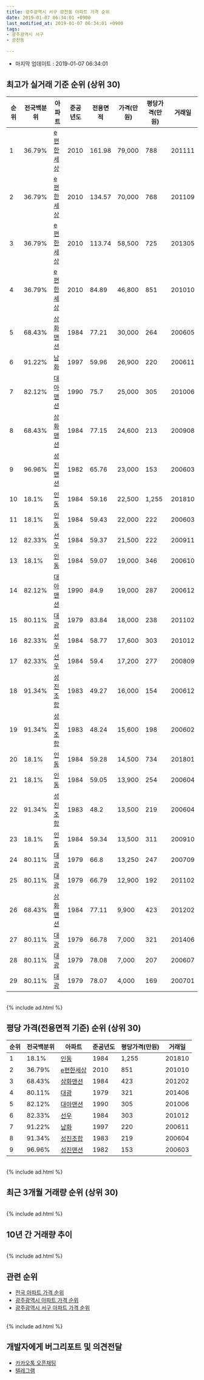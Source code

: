 ```yaml
---
title: 광주광역시 서구 광천동 아파트 가격 순위
date: 2019-01-07 06:34:01 +0900
last_modified_at: 2019-01-07 06:34:01 +0900
tags:
- 광주광역시 서구
- 광천동

---
```


* 마지막 업데이트 : 2019-01-07 06:34:01

## 최고가 실거래 기준 순위 (상위 30)


|순위|전국백분위|아파트|준공년도|전용면적|가격(만원)|평당가격(만원)|거래일|
|---|---|---|---|---|---|---|---|
|1|36.79%|[e편한세상](https://search.naver.com/search.naver?query=%EA%B4%91%EC%A3%BC%EA%B4%91%EC%97%AD%EC%8B%9C+%EC%84%9C%EA%B5%AC+%EA%B4%91%EC%B2%9C%EB%8F%99+e%ED%8E%B8%ED%95%9C%EC%84%B8%EC%83%81)|2010|161.98|79,000|788|201111|
|2|36.79%|[e편한세상](https://search.naver.com/search.naver?query=%EA%B4%91%EC%A3%BC%EA%B4%91%EC%97%AD%EC%8B%9C+%EC%84%9C%EA%B5%AC+%EA%B4%91%EC%B2%9C%EB%8F%99+e%ED%8E%B8%ED%95%9C%EC%84%B8%EC%83%81)|2010|134.57|70,000|768|201109|
|3|36.79%|[e편한세상](https://search.naver.com/search.naver?query=%EA%B4%91%EC%A3%BC%EA%B4%91%EC%97%AD%EC%8B%9C+%EC%84%9C%EA%B5%AC+%EA%B4%91%EC%B2%9C%EB%8F%99+e%ED%8E%B8%ED%95%9C%EC%84%B8%EC%83%81)|2010|113.74|58,500|725|201305|
|4|36.79%|[e편한세상](https://search.naver.com/search.naver?query=%EA%B4%91%EC%A3%BC%EA%B4%91%EC%97%AD%EC%8B%9C+%EC%84%9C%EA%B5%AC+%EA%B4%91%EC%B2%9C%EB%8F%99+e%ED%8E%B8%ED%95%9C%EC%84%B8%EC%83%81)|2010|84.89|46,800|851|201010|
|5|68.43%|[삼화맨션](https://search.naver.com/search.naver?query=%EA%B4%91%EC%A3%BC%EA%B4%91%EC%97%AD%EC%8B%9C+%EC%84%9C%EA%B5%AC+%EA%B4%91%EC%B2%9C%EB%8F%99+%EC%82%BC%ED%99%94%EB%A7%A8%EC%85%98)|1984|77.21|30,000|264|200605|
|6|91.22%|[남화](https://search.naver.com/search.naver?query=%EA%B4%91%EC%A3%BC%EA%B4%91%EC%97%AD%EC%8B%9C+%EC%84%9C%EA%B5%AC+%EA%B4%91%EC%B2%9C%EB%8F%99+%EB%82%A8%ED%99%94)|1997|59.96|26,900|220|200611|
|7|82.12%|[대아맨션](https://search.naver.com/search.naver?query=%EA%B4%91%EC%A3%BC%EA%B4%91%EC%97%AD%EC%8B%9C+%EC%84%9C%EA%B5%AC+%EA%B4%91%EC%B2%9C%EB%8F%99+%EB%8C%80%EC%95%84%EB%A7%A8%EC%85%98)|1990|75.7|25,000|305|201006|
|8|68.43%|[삼화맨션](https://search.naver.com/search.naver?query=%EA%B4%91%EC%A3%BC%EA%B4%91%EC%97%AD%EC%8B%9C+%EC%84%9C%EA%B5%AC+%EA%B4%91%EC%B2%9C%EB%8F%99+%EC%82%BC%ED%99%94%EB%A7%A8%EC%85%98)|1984|77.15|24,600|213|200908|
|9|96.96%|[성진맨션](https://search.naver.com/search.naver?query=%EA%B4%91%EC%A3%BC%EA%B4%91%EC%97%AD%EC%8B%9C+%EC%84%9C%EA%B5%AC+%EA%B4%91%EC%B2%9C%EB%8F%99+%EC%84%B1%EC%A7%84%EB%A7%A8%EC%85%98)|1982|65.76|23,000|153|200603|
|10|18.1%|[인동](https://search.naver.com/search.naver?query=%EA%B4%91%EC%A3%BC%EA%B4%91%EC%97%AD%EC%8B%9C+%EC%84%9C%EA%B5%AC+%EA%B4%91%EC%B2%9C%EB%8F%99+%EC%9D%B8%EB%8F%99)|1984|59.16|22,500|1,255|201810|
|11|18.1%|[인동](https://search.naver.com/search.naver?query=%EA%B4%91%EC%A3%BC%EA%B4%91%EC%97%AD%EC%8B%9C+%EC%84%9C%EA%B5%AC+%EA%B4%91%EC%B2%9C%EB%8F%99+%EC%9D%B8%EB%8F%99)|1984|59.43|22,000|222|200603|
|12|82.33%|[선우](https://search.naver.com/search.naver?query=%EA%B4%91%EC%A3%BC%EA%B4%91%EC%97%AD%EC%8B%9C+%EC%84%9C%EA%B5%AC+%EA%B4%91%EC%B2%9C%EB%8F%99+%EC%84%A0%EC%9A%B0)|1984|59.37|21,500|222|200911|
|13|18.1%|[인동](https://search.naver.com/search.naver?query=%EA%B4%91%EC%A3%BC%EA%B4%91%EC%97%AD%EC%8B%9C+%EC%84%9C%EA%B5%AC+%EA%B4%91%EC%B2%9C%EB%8F%99+%EC%9D%B8%EB%8F%99)|1984|59.07|19,000|346|200610|
|14|82.12%|[대아맨션](https://search.naver.com/search.naver?query=%EA%B4%91%EC%A3%BC%EA%B4%91%EC%97%AD%EC%8B%9C+%EC%84%9C%EA%B5%AC+%EA%B4%91%EC%B2%9C%EB%8F%99+%EB%8C%80%EC%95%84%EB%A7%A8%EC%85%98)|1990|84.9|19,000|287|200612|
|15|80.11%|[대광](https://search.naver.com/search.naver?query=%EA%B4%91%EC%A3%BC%EA%B4%91%EC%97%AD%EC%8B%9C+%EC%84%9C%EA%B5%AC+%EA%B4%91%EC%B2%9C%EB%8F%99+%EB%8C%80%EA%B4%91)|1979|83.84|18,000|238|201102|
|16|82.33%|[선우](https://search.naver.com/search.naver?query=%EA%B4%91%EC%A3%BC%EA%B4%91%EC%97%AD%EC%8B%9C+%EC%84%9C%EA%B5%AC+%EA%B4%91%EC%B2%9C%EB%8F%99+%EC%84%A0%EC%9A%B0)|1984|58.77|17,600|303|201012|
|17|82.33%|[선우](https://search.naver.com/search.naver?query=%EA%B4%91%EC%A3%BC%EA%B4%91%EC%97%AD%EC%8B%9C+%EC%84%9C%EA%B5%AC+%EA%B4%91%EC%B2%9C%EB%8F%99+%EC%84%A0%EC%9A%B0)|1984|59.4|17,200|277|200809|
|18|91.34%|[성진조합](https://search.naver.com/search.naver?query=%EA%B4%91%EC%A3%BC%EA%B4%91%EC%97%AD%EC%8B%9C+%EC%84%9C%EA%B5%AC+%EA%B4%91%EC%B2%9C%EB%8F%99+%EC%84%B1%EC%A7%84%EC%A1%B0%ED%95%A9)|1983|49.27|16,000|154|200612|
|19|91.34%|[성진조합](https://search.naver.com/search.naver?query=%EA%B4%91%EC%A3%BC%EA%B4%91%EC%97%AD%EC%8B%9C+%EC%84%9C%EA%B5%AC+%EA%B4%91%EC%B2%9C%EB%8F%99+%EC%84%B1%EC%A7%84%EC%A1%B0%ED%95%A9)|1983|48.24|15,600|198|200602|
|20|18.1%|[인동](https://search.naver.com/search.naver?query=%EA%B4%91%EC%A3%BC%EA%B4%91%EC%97%AD%EC%8B%9C+%EC%84%9C%EA%B5%AC+%EA%B4%91%EC%B2%9C%EB%8F%99+%EC%9D%B8%EB%8F%99)|1984|59.28|14,500|734|201801|
|21|18.1%|[인동](https://search.naver.com/search.naver?query=%EA%B4%91%EC%A3%BC%EA%B4%91%EC%97%AD%EC%8B%9C+%EC%84%9C%EA%B5%AC+%EA%B4%91%EC%B2%9C%EB%8F%99+%EC%9D%B8%EB%8F%99)|1984|59.05|13,900|254|200604|
|22|91.34%|[성진조합](https://search.naver.com/search.naver?query=%EA%B4%91%EC%A3%BC%EA%B4%91%EC%97%AD%EC%8B%9C+%EC%84%9C%EA%B5%AC+%EA%B4%91%EC%B2%9C%EB%8F%99+%EC%84%B1%EC%A7%84%EC%A1%B0%ED%95%A9)|1983|48.2|13,500|219|200604|
|23|18.1%|[인동](https://search.naver.com/search.naver?query=%EA%B4%91%EC%A3%BC%EA%B4%91%EC%97%AD%EC%8B%9C+%EC%84%9C%EA%B5%AC+%EA%B4%91%EC%B2%9C%EB%8F%99+%EC%9D%B8%EB%8F%99)|1984|59.34|13,500|311|200910|
|24|80.11%|[대광](https://search.naver.com/search.naver?query=%EA%B4%91%EC%A3%BC%EA%B4%91%EC%97%AD%EC%8B%9C+%EC%84%9C%EA%B5%AC+%EA%B4%91%EC%B2%9C%EB%8F%99+%EB%8C%80%EA%B4%91)|1979|66.8|13,250|247|200709|
|25|80.11%|[대광](https://search.naver.com/search.naver?query=%EA%B4%91%EC%A3%BC%EA%B4%91%EC%97%AD%EC%8B%9C+%EC%84%9C%EA%B5%AC+%EA%B4%91%EC%B2%9C%EB%8F%99+%EB%8C%80%EA%B4%91)|1979|66.79|12,900|192|201102|
|26|68.43%|[삼화맨션](https://search.naver.com/search.naver?query=%EA%B4%91%EC%A3%BC%EA%B4%91%EC%97%AD%EC%8B%9C+%EC%84%9C%EA%B5%AC+%EA%B4%91%EC%B2%9C%EB%8F%99+%EC%82%BC%ED%99%94%EB%A7%A8%EC%85%98)|1984|77.11|9,900|423|201202|
|27|80.11%|[대광](https://search.naver.com/search.naver?query=%EA%B4%91%EC%A3%BC%EA%B4%91%EC%97%AD%EC%8B%9C+%EC%84%9C%EA%B5%AC+%EA%B4%91%EC%B2%9C%EB%8F%99+%EB%8C%80%EA%B4%91)|1979|66.78|7,000|321|201406|
|28|80.11%|[대광](https://search.naver.com/search.naver?query=%EA%B4%91%EC%A3%BC%EA%B4%91%EC%97%AD%EC%8B%9C+%EC%84%9C%EA%B5%AC+%EA%B4%91%EC%B2%9C%EB%8F%99+%EB%8C%80%EA%B4%91)|1979|78.08|7,000|207|200607|
|29|80.11%|[대광](https://search.naver.com/search.naver?query=%EA%B4%91%EC%A3%BC%EA%B4%91%EC%97%AD%EC%8B%9C+%EC%84%9C%EA%B5%AC+%EA%B4%91%EC%B2%9C%EB%8F%99+%EB%8C%80%EA%B4%91)|1979|78.07|4,000|169|200701|


<br>
{% include ad.html %}
<br>

## 평당 가격(전용면적 기준) 순위 (상위 30)


|순위|전국백분위|아파트|준공년도|평당가격(만원)|거래일|
|---|---|---|---|---|---|
|1|18.1%|[인동](https://search.naver.com/search.naver?query=%EA%B4%91%EC%A3%BC%EA%B4%91%EC%97%AD%EC%8B%9C+%EC%84%9C%EA%B5%AC+%EA%B4%91%EC%B2%9C%EB%8F%99+%EC%9D%B8%EB%8F%99)|1984|1,255|201810|
|2|36.79%|[e편한세상](https://search.naver.com/search.naver?query=%EA%B4%91%EC%A3%BC%EA%B4%91%EC%97%AD%EC%8B%9C+%EC%84%9C%EA%B5%AC+%EA%B4%91%EC%B2%9C%EB%8F%99+e%ED%8E%B8%ED%95%9C%EC%84%B8%EC%83%81)|2010|851|201010|
|3|68.43%|[삼화맨션](https://search.naver.com/search.naver?query=%EA%B4%91%EC%A3%BC%EA%B4%91%EC%97%AD%EC%8B%9C+%EC%84%9C%EA%B5%AC+%EA%B4%91%EC%B2%9C%EB%8F%99+%EC%82%BC%ED%99%94%EB%A7%A8%EC%85%98)|1984|423|201202|
|4|80.11%|[대광](https://search.naver.com/search.naver?query=%EA%B4%91%EC%A3%BC%EA%B4%91%EC%97%AD%EC%8B%9C+%EC%84%9C%EA%B5%AC+%EA%B4%91%EC%B2%9C%EB%8F%99+%EB%8C%80%EA%B4%91)|1979|321|201406|
|5|82.12%|[대아맨션](https://search.naver.com/search.naver?query=%EA%B4%91%EC%A3%BC%EA%B4%91%EC%97%AD%EC%8B%9C+%EC%84%9C%EA%B5%AC+%EA%B4%91%EC%B2%9C%EB%8F%99+%EB%8C%80%EC%95%84%EB%A7%A8%EC%85%98)|1990|305|201006|
|6|82.33%|[선우](https://search.naver.com/search.naver?query=%EA%B4%91%EC%A3%BC%EA%B4%91%EC%97%AD%EC%8B%9C+%EC%84%9C%EA%B5%AC+%EA%B4%91%EC%B2%9C%EB%8F%99+%EC%84%A0%EC%9A%B0)|1984|303|201012|
|7|91.22%|[남화](https://search.naver.com/search.naver?query=%EA%B4%91%EC%A3%BC%EA%B4%91%EC%97%AD%EC%8B%9C+%EC%84%9C%EA%B5%AC+%EA%B4%91%EC%B2%9C%EB%8F%99+%EB%82%A8%ED%99%94)|1997|220|200611|
|8|91.34%|[성진조합](https://search.naver.com/search.naver?query=%EA%B4%91%EC%A3%BC%EA%B4%91%EC%97%AD%EC%8B%9C+%EC%84%9C%EA%B5%AC+%EA%B4%91%EC%B2%9C%EB%8F%99+%EC%84%B1%EC%A7%84%EC%A1%B0%ED%95%A9)|1983|219|200604|
|9|96.96%|[성진맨션](https://search.naver.com/search.naver?query=%EA%B4%91%EC%A3%BC%EA%B4%91%EC%97%AD%EC%8B%9C+%EC%84%9C%EA%B5%AC+%EA%B4%91%EC%B2%9C%EB%8F%99+%EC%84%B1%EC%A7%84%EB%A7%A8%EC%85%98)|1982|153|200603|


<br>
{% include ad.html %}
<br>

## 최근 3개월 거래량 순위 (상위 30)


<div style="width:100%;">
    <canvas id="deal_count_ranking" height="250"></canvas>
</div>


<script>
new Chart(document.getElementById("deal_count_ranking"), {
    type: 'horizontalBar',
    data: {
        labels: ['e편한세상', '남화', '삼화맨션'],
        datasets: [{
            label: '실거래 수',
            data: [2, 1, 1],
            borderColor: "rgba(255, 0, 128, 1)",
            backgroundColor: "rgba(255, 0, 128, 0.5)",
            fill: false,
        }]
    },
    options: {
        responsive: true,
        title: {
            display: true,
            text: '최근 3개월 거래량 순위'
        },
        tooltips: {
            mode: 'index',
            intersect: false,
            callbacks: {
                title: function(tooltipItems, data) {
                    return "실거래 수:";
                },
                label: function(tooltipItem, data) {
                    return data.labels[tooltipItem.index] + ": " + tooltipItem.xLabel;
                }
            }
        },
        hover: {
            mode: 'nearest',
            intersect: true
        },
        scales: {
            xAxes: [{
                display: true,
                scaleLabel: {
                    display: true,
                    labelString: '실거래 수'
                },
                ticks: {
                    suggestedMin: 0,
                }
            }],
            yAxes: [{
                display: true,
                ticks: {
                    autoSkip: false,
                    callback: function(value, index, values) {
                        if (value.length > 15)
                            return value.substr(0, 13) + "...";
                        else
                            return value;
                    }
                },
                scaleLabel: {
                    display: false,
                }
            }]
        }
    }
});

</script>


<br>
{% include ad.html %}
<br>

## 10년 간 거래량 추이


<div style="width:100%;">
    <canvas id="deal_progress" height="250"></canvas>
</div>

<script>
new Chart(document.getElementById("deal_progress"), {
    type: 'line',
    data: {
        labels: ['200901','200902','200903','200904','200905','200906','200907','200908','200909','200910','200911','200912','201001','201002','201003','201004','201005','201006','201007','201008','201009','201010','201011','201012','201101','201102','201103','201104','201105','201106','201107','201108','201109','201110','201111','201112','201201','201202','201203','201204','201205','201206','201207','201208','201209','201210','201211','201212','201301','201302','201303','201304','201305','201306','201307','201308','201309','201310','201311','201312','201401','201402','201403','201404','201405','201406','201407','201408','201409','201410','201411','201412','201501','201502','201503','201504','201505','201506','201507','201508','201509','201510','201511','201512','201601','201602','201603','201604','201605','201606','201607','201608','201609','201610','201611','201612','201701','201702','201703','201704','201705','201706','201707','201708','201709','201710','201711','201712','201801','201802','201803','201804','201805','201806','201807','201808','201809','201810','201811','201812','201901'],
        datasets: [{
            label: '실거래 수',
            pointRadius: 1,
            data: [0, 0, 1, 1, 0, 1, 1, 4, 2, 3, 3, 0, 11, 24, 36, 25, 23, 15, 13, 12, 35, 36, 28, 27, 12, 9, 11, 4, 8, 8, 8, 9, 4, 7, 12, 13, 4, 24, 8, 7, 9, 10, 4, 6, 12, 12, 14, 13, 6, 7, 13, 9, 15, 16, 8, 10, 7, 18, 14, 10, 13, 22, 13, 10, 7, 15, 10, 10, 16, 15, 20, 22, 8, 15, 13, 13, 11, 6, 2, 3, 7, 9, 7, 6, 8, 1, 6, 4, 5, 7, 10, 8, 15, 7, 8, 6, 7, 9, 9, 5, 5, 10, 8, 14, 6, 12, 10, 10, 15, 16, 18, 10, 10, 12, 9, 17, 14, 16, 3, 1, 0],
            borderColor: "rgba(255, 201, 14, 1)",
            backgroundColor: "rgba(255, 201, 14, 0.5)",
            fill: true,
        }]
    },
    options: {
        responsive: true,
        title: {
            display: true,
            text: '10년간 거래량 추이'
        },
        tooltips: {
            mode: 'index',
            intersect: false,
        },
        hover: {
            mode: 'nearest',
            intersect: true
        },
        scales: {
            xAxes: [{
                display: true,
                scaleLabel: {
                    display: true,
                    labelString: '년/월'
                }
            }],
            yAxes: [{
                display: true,
                ticks: {
                    suggestedMin: 0,
                },
                scaleLabel: {
                    display: true,
                    labelString: '실거래 수'
                }
            }]
        }
    }
});

</script>


<br>
{% include ad.html %}
<br>

## 관련 순위

- [전국 아파트 가격 순위](https://inasie.github.io/apt-ranking/전국)
- [광주광역시 아파트 가격 순위](https://inasie.github.io/apt-ranking/광주광역시)
- [광주광역시 서구 아파트 가격 순위](https://inasie.github.io/apt-ranking/광주광역시-서구)


<br>
{% include ad.html %}
<br>

## 개발자에게 버그리포트 및 의견전달

- [카카오톡 오픈채팅](https://open.kakao.com/o/gLJUAP4)
- [텔레그램](https://t.me/inasie)

